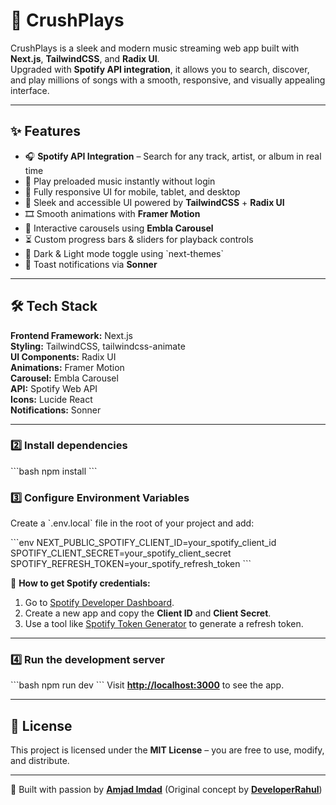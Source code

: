 # 🎵 CrushPlays

CrushPlays is a sleek and modern music streaming web app built with **Next.js**, **TailwindCSS**, and **Radix UI**.  
Upgraded with **Spotify API integration**, it allows you to search, discover, and play millions of songs with a smooth, responsive, and visually appealing interface.

---

## ✨ Features

- 🎧 **Spotify API Integration** – Search for any track, artist, or album in real time
- 📀 Play preloaded music instantly without login
- 📱 Fully responsive UI for mobile, tablet, and desktop
- 🎨 Sleek and accessible UI powered by **TailwindCSS** + **Radix UI**
- 🎞️ Smooth animations with **Framer Motion**
- 🎡 Interactive carousels using **Embla Carousel**
- ⏳ Custom progress bars & sliders for playback controls
- 🌙 Dark & Light mode toggle using \`next-themes\`
- 🔔 Toast notifications via **Sonner**

---

## 🛠️ Tech Stack

**Frontend Framework:** Next.js  
**Styling:** TailwindCSS, tailwindcss-animate  
**UI Components:** Radix UI  
**Animations:** Framer Motion  
**Carousel:** Embla Carousel  
**API:** Spotify Web API  
**Icons:** Lucide React  
**Notifications:** Sonner

---

### 2️⃣ Install dependencies

\`\`\`bash
npm install
\`\`\`

### 3️⃣ Configure Environment Variables

Create a \`.env.local\` file in the root of your project and add:

\`\`\`env
NEXT_PUBLIC_SPOTIFY_CLIENT_ID=your_spotify_client_id
SPOTIFY_CLIENT_SECRET=your_spotify_client_secret
SPOTIFY_REFRESH_TOKEN=your_spotify_refresh_token
\`\`\`

🔹 **How to get Spotify credentials:**

1. Go to [Spotify Developer Dashboard](https://developer.spotify.com/dashboard/).
2. Create a new app and copy the **Client ID** and **Client Secret**.
3. Use a tool like [Spotify Token Generator](https://developer.spotify.com/console/get-search-item/) to generate a refresh token.

---

### 4️⃣ Run the development server

\`\`\`bash
npm run dev
\`\`\`
Visit **[http://localhost:3000](http://localhost:3000)** to see the app.

---

<!-- ## 📸 Screenshots

**Home Page**
![Home](./screenshots/home.png)

**Search Results**
![Search](./screenshots/search.png)

**Now Playing**
![Now Playing](./screenshots/nowplaying.png)

--- -->

## 📜 License

This project is licensed under the **MIT License** – you are free to use, modify, and distribute.

---

💙 Built with passion by **[Amjad Imdad](https://www.linkedin.com/in/amjadimdad/)** (Original concept by **[DeveloperRahul](https://github.com/developerrahulofficial/)**)
